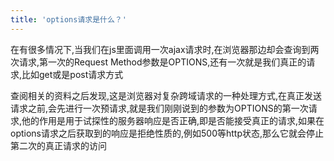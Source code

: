```yaml
---
title: 'options请求是什么？'
---   
```

在有很多情况下,当我们在js里面调用一次ajax请求时,在浏览器那边却会查询到两次请求,第一次的Request Method参数是OPTIONS,还有一次就是我们真正的请求,比如get或是post请求方式

查阅相关的资料之后发现,这是浏览器对复杂跨域请求的一种处理方式,在真正发送请求之前,会先进行一次预请求,就是我们刚刚说到的参数为OPTIONS的第一次请求,他的作用是用于试探性的服务器响应是否正确,即是否能接受真正的请求,如果在options请求之后获取到的响应是拒绝性质的,例如500等http状态,那么它就会停止第二次的真正请求的访问